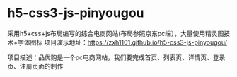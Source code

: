 # h5-css3-js-pinyougou
采用h5+css+js布局编写的综合电商网站(布局参照京东pc端），大量使用精灵图技术+字体图标
项目演示地址：https://zxh1101.github.io/h5-css3-js-pinyougou/


项目描述：品优购是一个pc电商网站，我们要完成首页、列表页、详情页、登录页、注册页面的制作




